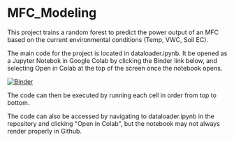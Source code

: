 # MFC_Modeling
This project trains a random forest to predict the power output of an MFC based on the current environmental conditions (Temp, VWC, Soil EC).

The main code for the project is located in dataloader.ipynb. It be opened as a Jupyter Notebok in Google Colab by clicking the Binder link below, and selecting Open in Colab at the top of the screen once the notebook opens.

[![Binder](https://mybinder.org/badge_logo.svg)](https://mybinder.org/v2/gh/jlab-sensing/MFC_Modeling/HEAD?labpath=dataloader.ipynb)

The code can then be executed by running each cell in order from top to bottom.

The code can also be accessed by navigating to dataloader.ipynb in the repository and clicking "Open in Colab", but the notebook may not always render properly in Github.

